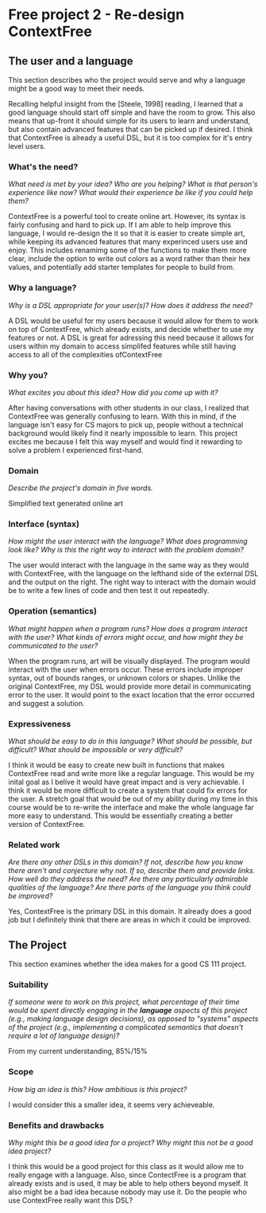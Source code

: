 # Free project 2 - Re-design ContextFree

## The user and a language

This section describes who the project would serve and why a language might be a
good way to meet their needs.

Recalling helpful insight from the [Steele, 1998] reading, I learned that a good language should start off simple and have the room to grow. This also means that up-front it should simple for its users to learn and understand, but also contain advanced features that can be picked up if desired. I think that ContextFree is already a useful DSL, but it is too complex for it's entry level users.

### What's the need?

_What need is met by your idea? Who are you helping? What is that person's
experience like now? What would their experience be like if you could help
them?_

ContextFree is a powerful tool to create online art. However, its syntax is fairly confusing and hard to pick up. If I am  able to help improve this language, I would re-design the it so that it is easier to create simple art, while keeping its advanced features that many experinced users use and enjoy. 
This includes renamimg some of the functions to make them more clear, include the option to write out colors as a word rather than their hex values, and potentially add starter templates for people to build from. 

### Why a language?

_Why is a DSL appropriate for your user(s)? How does it address the need?_

A DSL would be useful for my users because it would allow for them to work on top of ContextFree, which already exists, and decide whether to use my features or not. A DSL is great for adressing this need because it allows for users within my domain to access simplifed features while still having access to all of the complexities ofContextFree

### Why you?

_What excites you about this idea? How did you come up with it?_

After having conversations with other students in our class, I realized that ContextFree was generally confusing to learn. With this in mind, if the language isn't easy for CS majors to pick up, people without a technical background would likely find it nearly impossible to learn. This project excites me because I felt this way myself and would find it rewarding to solve a problem I experienced first-hand.

### Domain

_Describe the project's domain in five words._

Simplified text generated online art

### Interface (syntax)

_How might the user interact with the language? What does programming look
like? Why is this the right way to interact with the problem domain?_

The user would interact with the language in the same way as they would with ContextFree, with the language on the lefthand side of the external DSL and the output on the right. The right way to interact with the domain would be to write a few lines of code and then test it out repeatedly.

### Operation (semantics)

_What might happen when a program runs? How does a program interact with the
user? What kinds of errors might occur, and how might they be communicated to
the user?_

When the program runs, art will be visually displayed. The program would interact with the user when errors occur. These errors include improper syntax, out of bounds ranges, or unknown colors or shapes. Unlike the original ContextFree, my DSL would provide more detail in communicating error to the user. It would point to the exact location that the error occurred and suggest a solution.

### Expressiveness

_What should be easy to do in this language? What should be possible, but
difficult? What should be impossible or very difficult?_

I think it would be easy to create new built in functions that makes ContextFree read and write more like a regular language. This would be my inital goal as I belive it would have great impact and is very achievable. I think it would be more difficult to create a system that could fix errors for the user. A stretch goal that would be out of my ability during my time in this course would be to re-write the interface and make the whole language far more easy to understand. This would be essentially creating a better version of ContextFree. 

### Related work

_Are there any other DSLs in this domain? If not, describe how you know there
aren't and conjecture why not. If so, describe them and provide links. How well
do they address the need? Are there any particularly admirable qualities of the
language? Are there parts of the language you think could be improved?_

Yes, ContextFree is the primary DSL in this domain. It already does a good job but I definitely think that there are areas in which it could be improved.

## The Project

This section examines whether the idea makes for a good CS 111 project.

### Suitability

_If someone were to work on this project, what percentage of their time would be
spent directly engaging in the **language** aspects of this project (e.g.,
making language design decisions), as opposed to "systems" aspects of the
project (e.g., implementing a complicated semantics that doesn't require a lot
of language design)?_

From my current understanding, 85%/15%

### Scope

_How big an idea is this? How ambitious is this project?_

I would consider this a smaller idea, it seems very achieveable.

### Benefits and drawbacks

_Why might this be a good idea for a project? Why might this not be a good idea
project?_

I think this would be a good project for this class as it would allow me to really engage with a language. Also, since ContectFree is a program that already exists and is used, it may be able to help others beyond myself. It also might be a bad idea because nobody may use it. Do the people who use ContextFree really want this DSL?

